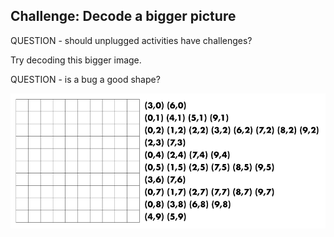 ## Challenge: Decode a bigger picture

QUESTION - should unplugged activities have challenges?

Try decoding this bigger image.

QUESTION - is a bug a good shape?

![a blank grid with the coordinates to decode](images/decode-grid-2.png)